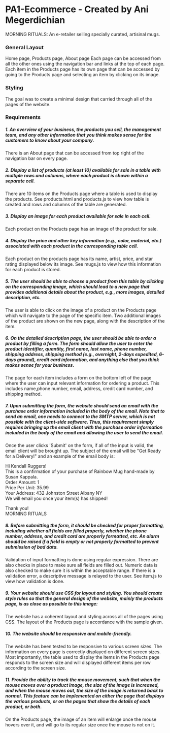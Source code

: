 # PA1-Ecommerce - Created by Ani Megerdichian
MORNING RITUALS: An e-retailer selling specially curated, artisinal mugs.
### General Layout
Home page, Products page, About page
Each page can be accessed from all the other ones using the navigation bar and links at the top of each page.
Each item in the Products page has its own page that can be accessed by going to the Products page and selecting an item by clicking on its image.
### Styling
The goal was to create a minimal design that carried through all of the pages of the website.
### Requirements
##### 1. An overview of your business, the products you sell, the management team, and any other information that you think makes sense for the customers to know about your company. 
There is an About page that can be accessed from top right of the navigation bar on every page.
##### 2. Display a list of products (at least 10) available for sale in a table with multiple rows and columns, where each product is shown within a separate cell.
There are 10 items on the Products page where a table is used to display the products. See products.html and products.js to view how table is created and rows and columns of the table are generated.
##### 3. Display an image for each product available for sale in each cell.
Each product on the Products page has an image of the product for sale.
##### 4. Display the price and other key information (e.g., color, material, etc.) associated with each product in the corresponding table cell.
Each product on the products page has its name, artist, price, and star rating displayed below its image. See mugs.js to view how this information for each product is stored.
##### 5. The user should be able to choose a product from this table by clicking on the corresponding image, which should lead to a new page that provides additional details about the product, e.g., more images, detailed description, etc. 
The user is able to click on the image of a product on the Products page which will navigate to the page of the specific item. Two additional images of the product are shown on the new page, along with the description of the item.
##### 6. On the detailed description page, the user should be able to order a product by filling a form. The form should allow the user to enter the product identifier, quantity, first name, last name, phone number, shipping address, shipping method (e.g., overnight, 2-days expedited, 6-days ground), credit card information, and anything else that you think makes sense for your business.
The page for each item includes a form on the bottom left of the page where the user can input relevant information for ordering a product. This includes name,phone number, email, address, credit card number, and shipping method.
##### 7. Upon submitting the form, the website should send an email with the purchase order information included in the body of the email. Note that to send an email, one needs to connect to the SMTP server, which is not possible with the client-side software. Thus, this requirement simply requires bringing up the email client with the purchase order information included in the body of the email and allowing the user to send the email. 
Once the user clicks 'Submit' on the form, if all of the input is valid, the email client will be brought up. The subject of the email will be "Get Ready for a Delivery!" and an example of the email body is:

Hi Kendall Ruggers!<br />
This is a confirmation of your purchase of Rainbow Mug hand-made by Susan Kappala.<br />
Order Amount: 1<br />
Price Per Unit: 35.99<br />
Your Address: 432 Johnston Street Albany NY<br />
We will email you once your item(s) has shipped!<br />

Thank you!<br />
MORNING RITUALS<br />
##### 8. Before submitting the form, it should be checked for proper formatting, including whether all fields are filled properly, whether the phone number, address, and credit card are properly formatted, etc. An alarm should be raised if a field is empty or not properly formatted to prevent submission of bad data. 
Validation of input formatting is done using regular expression. There are also checks in place to make sure all fields are filled out. Numeric data is also checked to make sure it is within the acceptable range. If there is a validation error, a descriptive message is relayed to the user. See item.js to view how validation is done.
##### 9. Your website should use CSS for layout and styling. You should create style rules so that the general design of the website, mainly the products page, is as close as possible to this image:
The website has a coherent layout and styling across all of the pages using CSS. The layout of the Products page is accordance with the sample given.
##### 10. The website should be responsive and mobile-friendly.
The website has been tested to be responsive to various screen sizes. The information on every page is correctly displayed on different screen sizes. Most importantly, the table used to display the items in the Products page responds to the screen size and will displayed different items per row according to the screen size.
##### 11. Provide the ability to track the mouse movement, such that when the mouse moves over a product image, the size of the image is increased, and when the mouse moves out, the size of the image is returned back to normal. This feature can be implemented on either the page that displays the various products, or on the pages that show the details of each product, or both.
On the Products page, the image of an item will enlarge once the mouse hovers over it, and will go to its regular size once the mouse is not on it.

